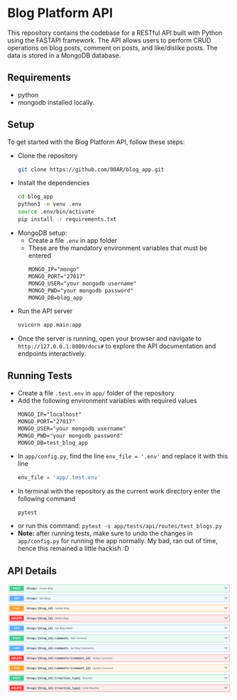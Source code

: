 # Blog Platform API
This repository contains the codebase for a RESTful API built with Python using the FASTAPI framework. The API allows users to perform CRUD operations on blog posts, comment on posts, and like/dislike posts. The data is stored in a MongoDB database.

## Requirements
- python
- mongodb installed locally.

## Setup
To get started with the Blog Platform API, follow these steps:
- Clone the repository
    ```bash 
    git clone https://github.com/00AR/blog_app.git
    ```
- Install the dependencies
    ```bash 
    cd blog_app
    python3 -m venv .env
    source .env/bin/activate
    pip install -r requirements.txt
    ```
- MongoDB setup: 
    - Create a file `.env` in app folder
    - These are the mandatory environment variables that must be entered
        ```
        MONGO_IP="mongo"
        MONGO_PORT="27017"
        MONGO_USER="your mongodb username"
        MONGO_PWD="your mongodb password"
        MONGO_DB=blog_app
        ```
- Run the API server
    ```bash
    uvicorn app.main:app
    ```
- Once the server is running, open your browser and navigate to `http://127.0.0.1:8000/docs#` to explore the API documentation and endpoints interactively.

## Running Tests
- Create a file `.test.env` in `app/` folder of the repository
- Add the following environment variables with required values
    ```
    MONGO_IP="localhost"
    MONGO_PORT="27017"
    MONGO_USER="your mongodb username"
    MONGO_PWD="your mongodb password"
    MONGO_DB=test_blog_app
    ```
- In `app/config.py`, find the line `env_file = '.env'` and replace it with this line 
    ```py
    env_file = 'app/.test.env'
    ```
- In terminal with the repository as the current work directory enter the following command
    ```bash
    pytest
    ```
- or run this command: `pytest -s app/tests/api/routes/test_blogs.py`
- **Note:** after running tests, make sure to undo the changes in `app/config.py` for running the app normally. My bad, ran out of time, hence this remained a little hackish :D

## API Details
![image](./images/api.png)